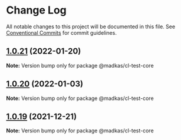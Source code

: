 # Change Log

All notable changes to this project will be documented in this file.
See [Conventional Commits](https://conventionalcommits.org) for commit guidelines.

## [1.0.21](https://github.com/madelynkasula/cl-test/compare/@madkas/cl-test-core@1.0.20...@madkas/cl-test-core@1.0.21) (2022-01-20)

**Note:** Version bump only for package @madkas/cl-test-core





## [1.0.20](https://github.com/madelynkasula/cl-test/compare/@madkas/cl-test-core@1.0.19...@madkas/cl-test-core@1.0.20) (2022-01-03)

**Note:** Version bump only for package @madkas/cl-test-core





## [1.0.19](https://github.com/madelynkasula/cl-test/compare/@madkas/cl-test-core@1.0.18...@madkas/cl-test-core@1.0.19) (2021-12-21)

**Note:** Version bump only for package @madkas/cl-test-core
